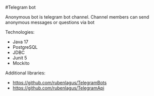 #Telegram bot

Anonymous bot is telegram bot channel. 
Channel members can send anonymous messages or questions via bot

Technologies:
- Java 17
- PostgreSQL
- JDBC
- Junit 5
- Mockito

Additional libraries:
- https://github.com/rubenlagus/TelegramBots
- https://github.com/rubenlagus/TelegramApi
